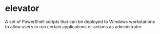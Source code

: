 # elevator
A set of PowerShell scripts that can be deployed to Windows workstations to allow users to run certain applications or actions as administrator
